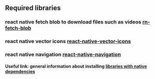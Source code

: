 ## Required libraries

### react native fetch blob to download files such as videos [rn-fetch-blob](https://github.com/joltup/rn-fetch-blob)
### react native vector icons [react-native-vector-icons](https://github.com/oblador/react-native-vector-icons)
### react native navigation [react-native-navigation](https://github.com/wix/react-native-navigation)

#### Useful link: general information about installing [libraries with native dependencies](http://facebook.github.io/react-native/docs/linking-libraries-ios.html#content)